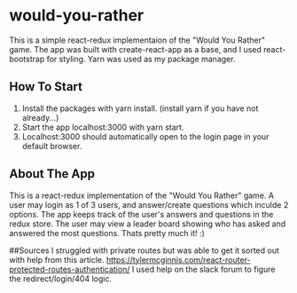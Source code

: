 # would-you-rather
This is a simple react-redux implementaion of the "Would You Rather" game. The app was built with create-react-app as a base, and I used react-bootstrap for styling. Yarn was used as my package manager.

## How To Start
1. Install the packages with yarn install. (install yarn if you have not already...)
2. Start the app localhost:3000 with yarn start.
3. Localhost:3000 should automatically open to the login page in your default browser.

## About The App
This is a react-redux implementation of the "Would You Rather" game. A user may login as 1 of 3 users, and answer/create questions which inculde 2 options. The app keeps track of the user's answers and questions in the redux store. The user may view a leader board showing who has asked and answered the most questions. Thats pretty much it! :)

##Sources
I struggled with private routes but was able to get it sorted out with help from this article.
https://tylermcginnis.com/react-router-protected-routes-authentication/
I used help on the slack forum to figure the redirect/login/404 logic.